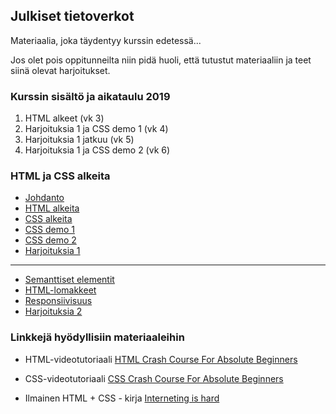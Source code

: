 ## Julkiset tietoverkot

Materiaalia, joka täydentyy kurssin edetessä...

Jos olet pois oppitunneilta niin pidä huoli, että tutustut materiaaliin ja teet siinä olevat harjoitukset.

### Kurssin sisältö ja aikataulu 2019

1. HTML alkeet (vk 3)
2. Harjoituksia 1 ja CSS demo 1 (vk 4)
3. Harjoituksia 1 jatkuu (vk 5)
4. Harjoituksia 1 ja CSS demo 2 (vk 6)

### HTML ja CSS alkeita

- [Johdanto](./johdanto.html)
- [HTML alkeita](./html-alkeita.html)
- [CSS alkeita](./css-alkeita.html)
- [CSS demo 1](./css-demo1.html)
- [CSS demo 2](./css-demo2.html)
- [Harjoituksia 1](./html-css-harjoituksia1.html)

---
- [Semanttiset elementit](./semanttiset.html)
- [HTML-lomakkeet](./html-lomakkeet.html)
- [Responsiivisuus](./responsiivisuus.html)
- [Harjoituksia 2](./html-css-harjoituksia2.html)

<!-- 
- CSS animointi ja canvas
- Bootstrap
-->

### Linkkejä hyödyllisiin materiaaleihin

- HTML-videotutoriaali [HTML Crash Course For Absolute Beginners](https://youtu.be/UB1O30fR-EE)

- CSS-videotutoriaali [CSS Crash Course For Absolute Beginners](https://youtu.be/yfoY53QXEnI)

- Ilmainen HTML + CSS - kirja [Interneting is hard](https://internetingishard.com/html-and-css/)